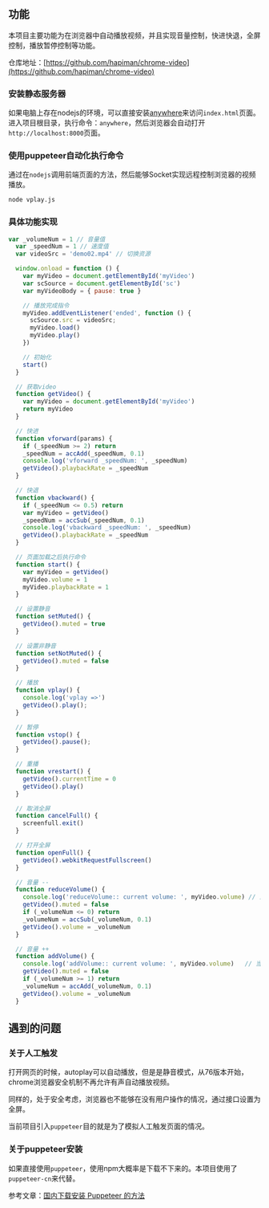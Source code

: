 ## 功能
本项目主要功能为在浏览器中自动播放视频，并且实现音量控制，快进快退，全屏控制，播放暂停控制等功能。

仓库地址：[https://github.com/hapiman/chrome-video](https://github.com/hapiman/chrome-video)

### 安装静态服务器
如果电脑上存在nodejs的环境，可以直接安装[anywhere](https://github.com/JacksonTian/anywhere)来访问`index.html`页面。
进入项目根目录，执行命令：`anywhere`，然后浏览器会自动打开`http://localhost:8000`页面。

### 使用puppeteer自动化执行命令
通过在`nodejs`调用前端页面的方法，然后能够Socket实现远程控制浏览器的视频播放。
```sh
node vplay.js
```

### 具体功能实现
```js
var _volumeNum = 1 // 音量值
  var _speedNum = 1 // 速度值
  var videoSrc = 'demo02.mp4' // 切换资源

  window.onload = function () {
    var myVideo = document.getElementById('myVideo')
    var scSource = document.getElementById('sc')
    var myVideoBody = { pause: true }

    // 播放完成指令
    myVideo.addEventListener('ended', function () {
      scSource.src = videoSrc;
      myVideo.load()
      myVideo.play()
    })

    // 初始化
    start()
  }

  // 获取video
  function getVideo() {
    var myVideo = document.getElementById('myVideo')
    return myVideo
  }

  // 快进
  function vforward(params) {
    if (_speedNum >= 2) return
    _speedNum = accAdd(_speedNum, 0.1)
    console.log('vforward _speedNum: ', _speedNum)
    getVideo().playbackRate = _speedNum
  }

  // 快退
  function vbackward() {
    if (_speedNum <= 0.5) return
    var myVideo = getVideo()
    _speedNum = accSub(_speedNum, 0.1)
    console.log('vbackward _speedNum: ', _speedNum)
    getVideo().playbackRate = _speedNum
  }

  // 页面加载之后执行命令
  function start() {
    var myVideo = getVideo()
    myVideo.volume = 1
    myVideo.playbackRate = 1
  }

  // 设置静音
  function setMuted() {
    getVideo().muted = true
  }

  // 设置非静音
  function setNotMuted() {
    getVideo().muted = false
  }

  // 播放
  function vplay() {
    console.log('vplay =>')
    getVideo().play();
  }

  // 暂停
  function vstop() {
    getVideo().pause();
  }

  // 重播
  function vrestart() {
    getVideo().currentTime = 0
    getVideo().play()
  }

  // 取消全屏
  function cancelFull() {
    screenfull.exit()
  }

  // 打开全屏
  function openFull() {
    getVideo().webkitRequestFullscreen()
  }

  // 音量 --
  function reduceVolume() {
    console.log('reduceVolume:: current volume: ', myVideo.volume) // 当前音量
    getVideo().muted = false
    if (_volumeNum <= 0) return
    _volumeNum = accSub(_volumeNum, 0.1)
    getVideo().volume = _volumeNum
  }

  // 音量 ++
  function addVolume() {
    console.log('addVolume:: current volume: ', myVideo.volume)   // 当前音量
    getVideo().muted = false
    if (_volumeNum >= 1) return
    _volumeNum = accAdd(_volumeNum, 0.1)
    getVideo().volume = _volumeNum
  }
```

## 遇到的问题

### 关于人工触发

打开网页的时候，autoplay可以自动播放，但是是静音模式，从76版本开始，chrome浏览器安全机制不再允许有声自动播放视频。

同样的，处于安全考虑，浏览器也不能够在没有用户操作的情况，通过接口设置为全屏。

当前项目引入`puppeteer`目的就是为了模拟人工触发页面的情况。

### 关于puppeteer安装

如果直接使用`puppeteer`，使用npm大概率是下载不下来的。本项目使用了`puppeteer-cn`来代替。

参考文章：[国内下载安装 Puppeteer 的方法](https://brickyang.github.io/2019/01/14/%E5%9B%BD%E5%86%85%E4%B8%8B%E8%BD%BD%E5%AE%89%E8%A3%85-Puppeteer-%E7%9A%84%E6%96%B9%E6%B3%95/)


